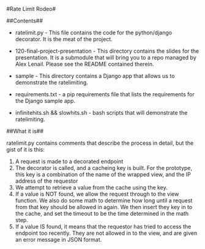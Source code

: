 #Rate Limit Rodeo#

##Contents##

* ratelimit.py - This file contains the code for the python/django decorator. It is the meat of the project.

* 120-final-project-presentation - This directory contains the slides for the presentation. It is a submodule that will bring you to a repo managed by Alex Lenail. Please see the README contained therein.

* sample - This directory contains a Django app that allows us to demonstrate the ratelimiting. 

* requirements.txt - a pip requirements file that lists the requirements for the Django sample app.

* infinitehits.sh && slowhits.sh - bash scripts that will demonstrate the ratelimiting.


##What it is##

ratelimit.py contains comments that describe the process in detail, but the gist of it is this:

1. A request is made to a decorated endpoint
2. The decorator is called, and a cacheing key is built. For the prototype, this key is a combination of the name of the wrapped view, and the IP address of the requestor
3. We attempt to retrieve a value from the cache using the key.
4. If a value is NOT found, we allow the request through to the view function. We also do some math to determine how long until a request from that key should be allowed in again. We then insert they key in to the cache, and set the timeout to be the time determined in the math step.
5. If a value IS found, it means that the requestor has tried to access the endpoint too recently. They are not allowed in to the view, and are given an error message in JSON format.
